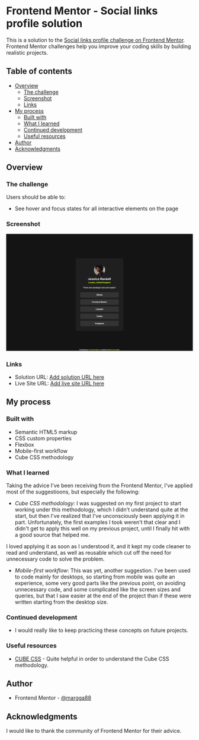 # Frontend Mentor - Social links profile solution

This is a solution to the [Social links profile challenge on Frontend Mentor](https://www.frontendmentor.io/challenges/social-links-profile-UG32l9m6dQ). Frontend Mentor challenges help you improve your coding skills by building realistic projects. 

## Table of contents

- [Overview](#overview)
  - [The challenge](#the-challenge)
  - [Screenshot](#screenshot)
  - [Links](#links)
- [My process](#my-process)
  - [Built with](#built-with)
  - [What I learned](#what-i-learned)
  - [Continued development](#continued-development)
  - [Useful resources](#useful-resources)
- [Author](#author)
- [Acknowledgments](#acknowledgments)


## Overview

### The challenge

Users should be able to:

- See hover and focus states for all interactive elements on the page

### Screenshot

![](./screenshot.png)


### Links

- Solution URL: [Add solution URL here](https://your-solution-url.com)
- Live Site URL: [Add live site URL here](https://your-live-site-url.com)

## My process

### Built with

- Semantic HTML5 markup
- CSS custom properties
- Flexbox
- Mobile-first workflow
- Cube CSS methodology


### What I learned

Taking the advice I've been receiving from the Frontend Mentor, I've applied most of the suggestioons, but especially the following:

- _Cube CSS methodology_: I was suggested on my first project to start working under this methodology, which I didn't understand quite at the start, but then I've realized that I've unconsciously been applying it in part. Unfortunately, the first examples I took weren't that clear and I didn't get to apply this well on my previous project, until I finally hit with a good source that helped me.

I loved applying it as soon as I understood it, and it kept my code cleaner to read and understand, as well as reusable which cut off the need for unnecessary code to solve the problem.

- _Mobile-first workflow_: This was yet, another suggestion. I've been used to code mainly for desktops, so starting from mobile was quite an experience, some very good parts like the previous point, on avoiding unnecessary code, and some complicated like the screen sizes and queries, but that I saw easier at the end of the project than if these were written starting from the desktop size.


### Continued development

- I would really like to keep practicing these concepts on future projects.

### Useful resources

- [CUBE CSS](https://cube.fyi/#what-does-cube-css-stand-for) - Quite helpful in order to understand the Cube CSS methodology.


## Author

- Frontend Mentor - [@margga88](https://www.frontendmentor.io/profile/margga88)


## Acknowledgments

I would like to thank the community of Frontend Mentor for their advice.
